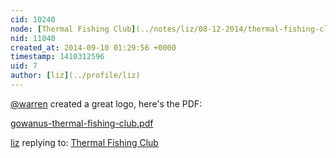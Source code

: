 ```yaml
---
cid: 10240
node: [Thermal Fishing Club](../notes/liz/08-12-2014/thermal-fishing-club)
nid: 11040
created_at: 2014-09-10 01:29:56 +0000
timestamp: 1410312596
uid: 7
author: [liz](../profile/liz)
---
```


[@warren](/profile/warren) created a great logo, here's the PDF: 

<a href="https://i.publiclab.org/system/images/photos/000/006/691/original/gowanus-thermal-fishing-club.pdf"><i class="icon icon-file"></i> gowanus-thermal-fishing-club.pdf</a>



[liz](../profile/liz) replying to: [Thermal Fishing Club](../notes/liz/08-12-2014/thermal-fishing-club)

